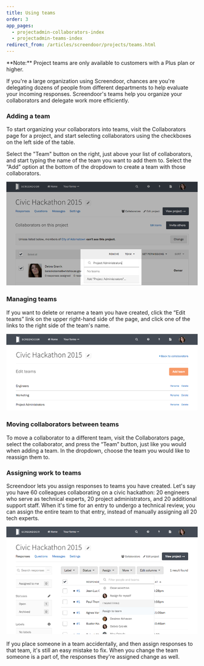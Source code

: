 ```yaml
---
title: Using teams
order: 3
app_pages:
  - projectadmin-collaborators-index
  - projectadmin-teams-index
redirect_from: /articles/screendoor/projects/teams.html
---
```


<div class='alert'>
    **Note:** Project teams are only available to customers with a Plus plan or higher.
</div>

If you're a large organization using Screendoor, chances are you're delegating dozens of people from different departments to help evaluate your incoming responses. Screendoor's teams help you organize your collaborators and delegate work more efficiently.

### Adding a team

To start organizing your collaborators into teams, visit the Collaborators page for a project, and start selecting collaborators using the checkboxes on the left side of the table.

Select the "Team" button on the right, just above your list of collaborators, and start typing the name of the team you want to add them to. Select the &ldquo;Add&rdquo; option at the bottom of the dropdown to create a team with those collaborators. 

![Adding a team from the Collaborators page.](../images/teams_1.png)

### Managing teams

If you want to delete or rename a team you have created, click the &ldquo;Edit teams&rdquo; link on the upper right-hand side of the page, and click one of the links to the right side of the team's name.

![The Edit teams page.](../images/teams_2.png)

### Moving collaborators between teams

To move a collaborator to a different team, visit the Collaborators page, select the collaborator, and press the &ldquo;Team&rdquo; button, just like you would when adding a team. In the dropdown, choose the team you would like to reassign them to.

### Assigning work to teams

Screendoor lets you assign responses to teams you have created. Let's say you have 60 colleagues collaborating on a civic hackathon: 20 engineers who serve as technical experts, 20 project administrators, and 20 additional support staff. When it's time for an entry to undergo a technical review, you can assign the entire team to that entry, instead of manually assigning all 20 tech experts.

![Assigning work to another team.](../images/teams_3.png)

If you place someone in a team accidentally, and then assign responses to that team, it's still an easy mistake to fix. When you change the team someone is a part of, the responses they're assigned change as well.
